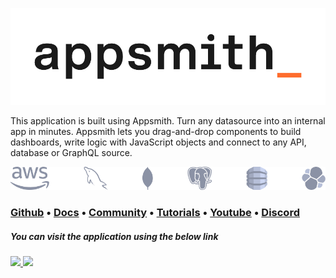 ![](https://raw.githubusercontent.com/appsmithorg/appsmith/release/static/appsmith_logo_primary.png)

This application is built using Appsmith. Turn any datasource into an internal app in minutes. Appsmith lets you drag-and-drop components to build dashboards, write logic with JavaScript objects and connect to any API, database or GraphQL source.

![](https://raw.githubusercontent.com/appsmithorg/appsmith/release/static/images/integrations.png)

### [Github](https://github.com/appsmithorg/appsmith) • [Docs](https://docs.appsmith.com/?utm_source=github&utm_medium=social&utm_content=appsmith_docs&utm_campaign=null&utm_term=appsmith_docs) • [Community](https://community.appsmith.com/) • [Tutorials](https://github.com/appsmithorg/appsmith/tree/update/readme#tutorials) • [Youtube](https://www.youtube.com/appsmith) • [Discord](https://discord.gg/rBTTVJp)

##### You can visit the application using the below link

###### [![](https://assets.appsmith.com/git-sync/Buttons.svg) ](https://release.app.appsmith.com/applications/6603a549b2db047c65658cf7/pages/6603a549b2db047c65658cfa) [![](https://assets.appsmith.com/git-sync/Buttons2.svg)](https://release.app.appsmith.com/applications/6603a549b2db047c65658cf7/pages/6603a549b2db047c65658cfa/edit)
